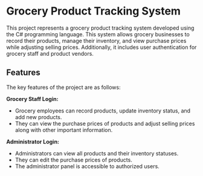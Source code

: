 # Grocery Product Tracking System

This project represents a grocery product tracking system developed using the C# programming language. This system allows grocery businesses to record their products, manage their inventory, and view purchase prices while adjusting selling prices. Additionally, it includes user authentication for grocery staff and product vendors.

## Features

The key features of the project are as follows:

**Grocery Staff Login:**

- Grocery employees can record products, update inventory status, and add new products.
- They can view the purchase prices of products and adjust selling prices along with other important information.

**Administrator Login:**

- Administrators can view all products and their inventory statuses.
- They can edit the purchase prices of products.
- The administrator panel is accessible to authorized users.

